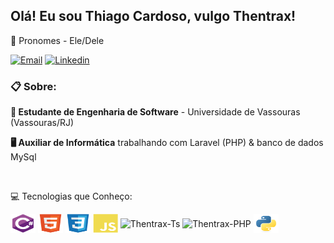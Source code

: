 <h2>Olá! Eu sou Thiago Cardoso, vulgo Thentrax!</h2>

<p>💬 Pronomes - Ele/Dele</p>

[![Email](https://img.shields.io/badge/Email-D14836?style=for-the-badge&logo=gmail&logoColor=white)](mailto:thiagoc1415@gmail.com)
[![Linkedin](https://img.shields.io/badge/Linkedin-0077B5?style=for-the-badge&logo=linkedin&logoColor=white)](https://www.linkedin.com/in/thiago-cardoso-256763186/)

<h3>📋 Sobre:</h3>
<p><b>📗 Estudante de Engenharia de Software</b>  - Universidade de Vassouras (Vassouras/RJ)</p>
<p><b>🖥 Auxiliar de Informática</b>  trabalhando com Laravel (PHP) & banco de dados MySql  </p>

<div style="display: inline_block"><br>
<p>💻 Tecnologias que Conheço:</p>
  <img align="center" alt="Thentrax-Csharp" height="30" width="40" src="https://raw.githubusercontent.com/devicons/devicon/master/icons/csharp/csharp-original.svg">
  <img align="center" alt="Thentrax-HTML" height="30" width="40" src="https://raw.githubusercontent.com/devicons/devicon/master/icons/html5/html5-original.svg">
  <img align="center" alt="Thentrax-CSS" height="30" width="40" src="https://raw.githubusercontent.com/devicons/devicon/master/icons/css3/css3-original.svg">
  <img align="center" alt="Thentrax-Js" height="30" width="40" src="https://raw.githubusercontent.com/devicons/devicon/master/icons/javascript/javascript-plain.svg">
  <img align="center" alt="Thentrax-Ts" height="30" width="40" src="https://cdn.jsdelivr.net/gh/devicons/devicon/icons/typescript/typescript-original.svg">
  <img align="center" alt="Thentrax-PHP" height="30" width="40" src="https://cdn.jsdelivr.net/gh/devicons/devicon/icons/php/php-original.svg">
  <img align="center" alt="Thentrax-Python" height="30" width="40" src="https://raw.githubusercontent.com/devicons/devicon/master/icons/python/python-original.svg">
</div>

